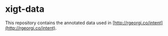 # xigt-data

This repository contains the annotated data used in [http://rgeorgi.co/intent](http://rgeorgi.co/intent).